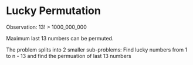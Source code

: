 # Lucky Permutation

Observation: 13! > 1000_000_000

Maximum last 13 numbers can be permuted.

The problem splits into 2 smaller sub-problems: Find lucky numbers from 1 to n - 13 and find the permuation of last 13 numbers

